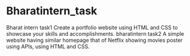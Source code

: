 # Bharatintern_task
Bharat intern task1
Create a portfolio website using HTML and CSS to showcase your skills and accomplishments.
bharatintern task2
A simple website having similar
homepage that of Netflix showing movies poster using APIs, using HTML and CSS.

